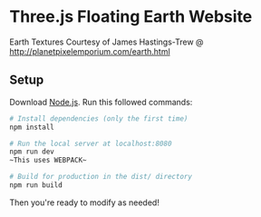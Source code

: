# Three.js Floating Earth Website
Earth Textures Courtesy of James Hastings-Trew @ http://planetpixelemporium.com/earth.html

## Setup
Download [Node.js](https://nodejs.org/en/download/).
Run this followed commands:

``` bash
# Install dependencies (only the first time)
npm install

# Run the local server at localhost:8080
npm run dev
~This uses WEBPACK~

# Build for production in the dist/ directory
npm run build
```
Then you're ready to modify as needed!
